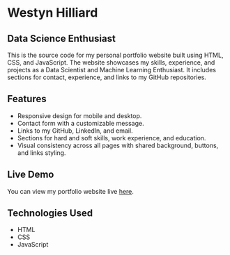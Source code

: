 # Westyn Hilliard
## Data Science Enthusiast

This is the source code for my personal portfolio website built using HTML, CSS, and JavaScript. The website showcases my skills, experience, and projects as a Data Scientist and Machine Learning Enthusiast. It includes sections for contact, experience, and links to my GitHub repositories.

## Features
- Responsive design for mobile and desktop.
- Contact form with a customizable message.
- Links to my GitHub, LinkedIn, and email.
- Sections for hard and soft skills, work experience, and education.
- Visual consistency across all pages with shared background, buttons, and links styling.

## Live Demo
You can view my portfolio website live [here](https://westyn3.github.io/).

## Technologies Used
- HTML
- CSS
- JavaScript



